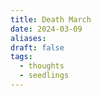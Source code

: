 ```yaml
---
title: Death March
date: 2024-03-09
aliases: 
draft: false
tags:
  - thoughts
  - seedlings
---
```

